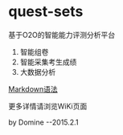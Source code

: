 # quest-sets
基于O2O的智能能力评测分析平台

1. 智能组卷
2. 智能采集考生成绩
3. 大数据分析

[Markdown语法](http://www.jianshu.com/p/1e402922ee32)



更多详情请浏览WiKi页面

by Domine --2015.2.1
